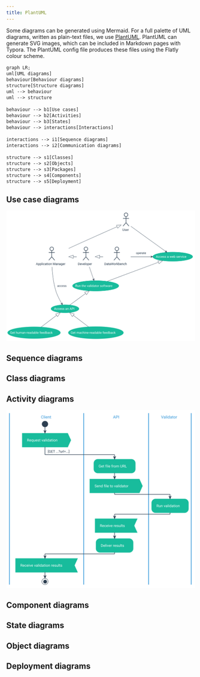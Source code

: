 ```yaml
---
title: PlantUML
---
```


Some diagrams can be generated using Mermaid. For a full palette of UML diagrams, written as plain-text files, we use [PlantUML](http://plantuml.com/). PlantUML can generate SVG images, which can be included in Markdown pages with Typora. The PlantUML config file produces these files using the Flatly colour scheme.

```mermaid
graph LR;
uml[UML diagrams]
behaviour[Behaviour diagrams]
structure[Structure diagrams]
uml --> behaviour
uml --> structure

behaviour --> b1[Use cases]
behaviour --> b2[Activities]
behaviour --> b3[States]
behaviour --> interactions[Interactions]

interactions --> i1[Sequence diagrams]
interactions --> i2[Communication diagrams]

structure --> s1[Classes]
structure --> s2[Objects]
structure --> s3[Packages]
structure --> s4[Components]
structure --> s5[Deployment]

```

## Use case diagrams

![](plantuml/usecase.svg)

## Sequence diagrams

## Class diagrams

## Activity diagrams

![](plantuml/activity.svg)

## Component diagrams

## State diagrams

## Object diagrams

## Deployment diagrams
